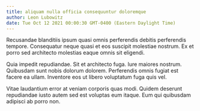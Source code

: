 ```yaml
---
title: aliquam nulla officia consequuntur doloremque
author: Leon Lubowitz
date: Tue Oct 12 2021 00:00:30 GMT-0400 (Eastern Daylight Time)
---
```

Recusandae blanditiis ipsum quasi omnis perferendis debitis perferendis tempore. Consequatur neque quasi et eos suscipit molestiae nostrum. Ex et porro sed architecto molestias eaque omnis sit eligendi.

 Quia impedit repudiandae. Sit et architecto fuga. Iure maiores nostrum. Quibusdam sunt nobis dolorum dolorem. Perferendis omnis fugiat est facere ea ullam. Inventore eos ut libero voluptatum fuga quis vel.

 Vitae laudantium error at veniam corporis quas modi. Quidem deserunt repudiandae iusto autem sed est voluptas eum itaque. Eum qui quibusdam adipisci ab porro non.